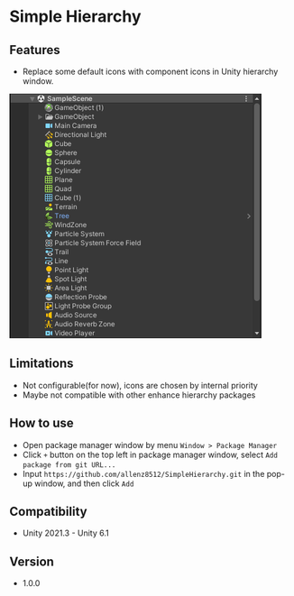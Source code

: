 # Simple Hierarchy

## Features
- Replace some default icons with component icons in Unity hierarchy window.

![Screenshot](./Screenshots/screenshot.png)

## Limitations
- Not configurable(for now), icons are chosen by internal priority
- Maybe not compatible with other enhance hierarchy packages

## How to use
- Open package manager window by menu `Window > Package Manager`
- Click `+` button on the top left in package manager window, select `Add package from git URL...`
- Input `https://github.com/allenz8512/SimpleHierarchy.git` in the pop-up window, and then click `Add`

## Compatibility
- Unity 2021.3 - Unity 6.1

## Version
- 1.0.0